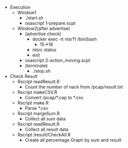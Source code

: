 - Execution
    - Window1
        - ./start.sh
        - osascript 1-prepare.scpt
    - Window2(after advertise)
        - (advertise check)
            - docker exec -it nlsr11 /bin/bash
              - 15->16
            - nlsrc status
            - exit
        - osascript 2-action_moving.scpt
        - (terminate)
            - ./stop.sh
- Check Result
    - Rscript readResult.R
        - Count the number of nack from /pcap/result.txt
    - Rscript makeCSV.R
        - Convert /pcap/*.cap to *.csv
    - Rscript make.R
        - Parse *.csv
    - Rscript margeSum.R
        - Collect all sum data
    - Rscript readResult.R
        - Collect all result data
    - Rscript /result/CheckAll.R
        - Create all percentage Graph by sum and result
